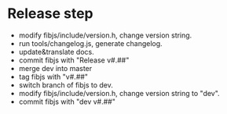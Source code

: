 # Release step

- modify fibjs/include/version.h, change version string.
- run tools/changelog.js, generate changelog.
- update&translate docs.
- commit fibjs with "Release v#.##"
- merge dev into master
- tag fibjs with "v#.##"
- switch branch of fibjs to dev.
- modify fibjs/include/version.h, change version string to "dev".
- commit fibjs with "dev v#.##"

